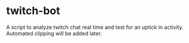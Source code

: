 # twitch-bot
A script to analyze twitch chat real time and test for an uptick in activity. Automated clipping will be added later.
